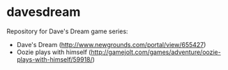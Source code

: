 # davesdream
Repository for Dave's Dream game series:

- Dave's Dream (http://www.newgrounds.com/portal/view/655427)
- Oozie plays with himself (http://gamejolt.com/games/adventure/oozie-plays-with-himself/59918/)

